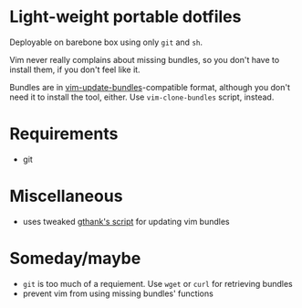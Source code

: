 # Light-weight portable dotfiles

Deployable on barebone box using only `git` and `sh`.

Vim never really complains about missing bundles, so you don't have to install
them, if you don't feel like it.

Bundles are in
[vim-update-bundles](https:/bronson/vim-update-bundles)-compatible format,
although you don't need it to install the tool, either. Use
`vim-clone-bundles` script, instead.

# Requirements
* git

# Miscellaneous
* uses tweaked [gthank's script](https:/gthank/bundle-updater) for updating
  vim bundles

# Someday/maybe
* `git` is too much of a requiement. Use `wget` or `curl` for retrieving
  bundles
* prevent vim from using missing bundles' functions

